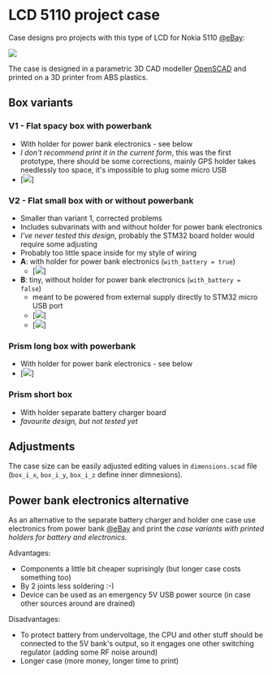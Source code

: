 # LCD 5110 project case

Case designs pro projects with this type of LCD for Nokia 5110 [@eBay](http://www.ebay.com/itm/221475096725):

![](https://raw.github.com/peclik/ogn-airtracker/master/doc/img/lcd5110.jpg)


The case is designed in a parametric 3D CAD modeller [OpenSCAD](http://www.openscad.org/)
and printed on a 3D printer from ABS plastics.

## Box variants

### V1 - Flat spacy box with powerbank
   * With holder for power bank electronics - see below
   * *I don't recommend print it in the current form*, this was the first prototype,
     there should be some corrections, mainly GPS holder takes needlessly too space,
     it's impossible to plug some micro USB
   * [![](https://raw.github.com/peclik/ogn-airtracker/master/doc/img/case-v1.png)]

### V2 - Flat small box with or without powerbank
   * Smaller than variant 1, corrected problems
   * Includes subvarinats with and without holder for power bank electronics
   * *I've never tested this design*, probably the STM32 board holder would require some adjusting
   * Probably too little space inside for my style of wiring
   * **A**: with holder for power bank electronics (`with_battery = true`)
     * [![](https://raw.github.com/peclik/ogn-airtracker/master/doc/img/case-v2.png)]
   * **B**: tiny, without holder for power bank electronics (`with_battery = false`)
     * meant to be powered from external supply directly to STM32 micro USB port
     * [![](https://raw.github.com/peclik/ogn-airtracker/master/doc/img/case-v2-f.png)]
     * [![](https://raw.github.com/peclik/ogn-airtracker/master/doc/img/case-v2-b.png)]

### Prism long box with powerbank
   * With holder for power bank electronics - see below
   * [![](https://raw.github.com/peclik/ogn-airtracker/master/doc/img/case-v3.png)]

### Prism short box
   * With holder separate battery charger board
   * *favourite design, but not tested yet*


## Adjustments

The case size can be easily adjusted editing values in `dimensions.scad` file (`box_i_x`,
`box_i_y`, `box_i_z` define inner dimnesions).


## Power bank electronics alternative

As an alternative to the separate battery charger and holder one case use electronics from
power bank [@eBay](http://www.ebay.com/itm/231432999482) and print the *case variants
with printed holders for battery and electronics*.

Advantages:
* Components a little bit cheaper suprisingly (but longer case costs something too)
* By 2 joints less soldering :-)
* Device can be used as an emergency 5V USB power source (in case other sources around are drained)

Disadvantages:
* To protect battery from undervoltage, the CPU and other stuff should be connected to the 5V bank's output, so it engages one other switching regulator (adding some RF noise around)
* Longer case (more money, longer time to print)

